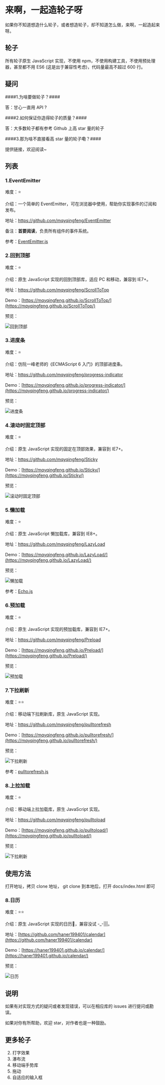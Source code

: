 # 来啊，一起造轮子呀

如果你不知道想造什么轮子，或者想造轮子，却不知道怎么做，来啊，一起造起来呀。

## 轮子

所有轮子原生 JavaScript 实现，不使用 npm，不使用构建工具，不使用预处理器，甚至都不用 ES6 (这是出于兼容性考虑)，代码量最高不超过 600 行。

## 疑问

####1.为啥要做轮子？####

答：甘心一直用 API ?

####2.如何保证你造得轮子的质量？####

答：大多数轮子都有参考 Github 上高 star 量的轮子

####3.那为啥不直接看高 star 量的轮子嘞？####

提供链接，欢迎阅读~

## 列表

### 1.EventEmitter

难度：⭐️

介绍：一个简单的 EventEmitter，可在浏览器中使用，帮助你实现事件的订阅和发布。

地址：[https://github.com/mqyqingfeng/EventEmitter
](https://github.com/mqyqingfeng/EventEmitter)

备注：**首要阅读**，负责所有组件的事件系统。

参考：[EventEmitter.js](https://github.com/Olical/EventEmitter)

### 2.回到顶部

难度：⭐️

介绍：原生 JavaScript 实现的回到顶部库，适应 PC 和移动，兼容到 IE7+。

地址：[https://github.com/mqyqingfeng/ScrollToTop
](https://github.com/mqyqingfeng/ScrollToTop)

Demo：[https://mqyqingfeng.github.io/ScrollToTop/](https://mqyqingfeng.github.io/ScrollToTop/)

预览：

![回到顶部](https://raw.githubusercontent.com/mqyqingfeng/Wheels/master/images/ScrollToTop.gif)

### 3.进度条

难度：⭐️

介绍：仿阮一峰老师的《ECMAScript 6 入门》的顶部进度条。

地址：[https://github.com/mqyqingfeng/progress-indicator
](https://github.com/mqyqingfeng/progress-indicator)

Demo：[https://mqyqingfeng.github.io/progress-indicator/](https://mqyqingfeng.github.io/progress-indicator/)

预览：

![进度条](https://raw.githubusercontent.com/mqyqingfeng/Wheels/master/images/progress-indicator.gif)

### 4.滚动时固定顶部

难度：⭐️

介绍：原生 JavaScript 实现的固定在顶部效果，兼容到 IE7+。

地址：[https://github.com/mqyqingfeng/Sticky
](https://github.com/mqyqingfeng/Sticky)

Demo：[https://mqyqingfeng.github.io/Sticky/](https://mqyqingfeng.github.io/Sticky/)

预览：

![滚动时固定顶部](https://raw.githubusercontent.com/mqyqingfeng/Wheels/master/images/Sticky.gif)

### 5.懒加载

难度：⭐️

介绍：原生 JavaScript 懒加载库，兼容到 IE8+。

地址：[https://github.com/mqyqingfeng/LazyLoad
](https://github.com/mqyqingfeng/LazyLoad)

Demo：[https://mqyqingfeng.github.io/LazyLoad/](https://mqyqingfeng.github.io/LazyLoad/)

预览：

![懒加载](https://raw.githubusercontent.com/mqyqingfeng/Wheels/master/images/LazyLoad.gif)

参考：[Echo.js](https://github.com/toddmotto/echo)

### 6.预加载

难度：⭐️

介绍：原生 JavaScript 实现的预加载库，兼容到 IE7+。

地址：[https://github.com/mqyqingfeng/Preload
](https://github.com/mqyqingfeng/Preload)

Demo：[https://mqyqingfeng.github.io/Preload/](https://mqyqingfeng.github.io/Preload/)

预览：

![预加载](https://raw.githubusercontent.com/mqyqingfeng/Wheels/master/images/Preload.gif)

### 7.下拉刷新

难度：⭐️⭐️

介绍：移动端下拉刷新库，原生 JavaScript 实现。

地址：[https://github.com/mqyqingfeng/pulltorefresh
](https://github.com/mqyqingfeng/pulltorefresh)

Demo：[https://mqyqingfeng.github.io/pulltorefresh/](https://mqyqingfeng.github.io/pulltorefresh/)

预览：

![下拉刷新](https://raw.githubusercontent.com/mqyqingfeng/Wheels/master/images/pulltorefresh.gif)

参考：[pulltorefresh.js](https://github.com/BoxFactura/pulltorefresh.js)

### 8.上拉加载

难度：⭐️

介绍：移动端上拉加载库，原生 JavaScript 实现。

地址：[https://github.com/mqyqingfeng/pulltoload
](https://github.com/mqyqingfeng/pulltoload)

Demo：[https://mqyqingfeng.github.io/pulltoload/](https://mqyqingfeng.github.io/pulltoload/)

预览：

![下拉刷新](https://raw.githubusercontent.com/mqyqingfeng/Wheels/master/images/pulltoload.gif)

## 使用方法

打开地址，拷贝 clone 地址， git clone 到本地后，打开 docs/index.html 即可

### 8.日历

难度：⭐️⭐️

介绍：原生 JavaScript 实现的日历📅，兼容没试 -_-|||。

地址：[https://github.com/haner199401/calendar](https://github.com/haner199401/calendar)

Demo：[https://haner199401.github.io/calendar/](https://haner199401.github.io/calendar/)

预览：

![日历](https://raw.githubusercontent.com/haner199401/haner199401.github.io/develop/images/my-calendar.gif)



## 说明

如果有对实现方式的疑问或者发现错误，可以在相应库的 issues 进行提问或勘误。

如果对你有所帮助，欢迎 star，对作者也是一种鼓励。

## 更多轮子

2. 打字效果
3. 瀑布流
4. 移动端手势库
5. 拖动
6. 自适应的输入框
